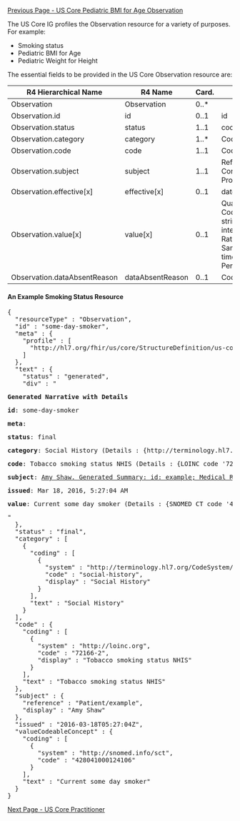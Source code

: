 <!-- USCorePediatricWeightforHeightObservation.md {% comment %}
*****************************************************************************************
*                            WARNING: DO NOT EDIT THIS FILE                             *
*                                                                                       *
* This file is generated by SUSHI. Any edits you make to this file will be overwritten. *
*                                                                                       *
* To change the contents of this file, edit the original source file at:                *
* ig-data/input/pagecontent/DataMapping/USCorePediatricWeightforHeightObservation.md    *
*****************************************************************************************
{% endcomment %} -->
[Previous Page - US Core Pediatric BMI for Age Observation](USCorePediatricBMIforAgeObservation.html)

The US Core IG profiles the Observation resource for a variety of purposes. For example:
- Smoking status
- Pediatric BMI for Age
- Pediatric Weight for Height

The essential fields to be provided in the US Core Observation resource are:

| R4 Hierarchical Name         | R4 Name          | Card. | Type                                                                                                   |
|------------------------------|------------------|-------|--------------------------------------------------------------------------------------------------------|
| Observation                  | Observation      | 0..*  |                                                                                                        |
| Observation.id               | id               | 0..1  | id                                                                                                     |
| Observation.status           | status           | 1..1  | code                                                                                                   |
| Observation.category         | category         | 1..*  | CodeableConcept                                                                                        |
| Observation.code             | code             | 1..1  | CodeableConcept                                                                                        |
| Observation.subject          | subject          | 1..1  | Reference(US Core Patient Profile)                                                                     |
| Observation.effective[x]     | effective[x]     | 0..1  | dateTime, Period                                                                                       |
| Observation.value[x]         | value[x]         | 0..1  | Quantity, CodeableConcept, string, boolean, integer, Range, Ratio, SampledData, time, dateTime, Period |
| Observation.dataAbsentReason | dataAbsentReason | 0..1  | CodeableConcept                                                                                        |


#### An Example Smoking Status Resource

<pre>
{
  "resourceType" : "Observation",
  "id" : "some-day-smoker",
  "meta" : {
    "profile" : [
      "http://hl7.org/fhir/us/core/StructureDefinition/us-core-smokingstatus"
    ]
  },
  "text" : {
    "status" : "generated",
    "div" : "<div xmlns=\"http://www.w3.org/1999/xhtml\"><p><b>Generated Narrative with Details</b></p><p><b>id</b>: some-day-smoker</p><p><b>meta</b>: </p><p><b>status</b>: final</p><p><b>category</b>: Social History <span style=\"background: LightGoldenRodYellow\">(Details : {http://terminology.hl7.org/CodeSystem/observation-category code 'social-history' = 'Social History', given as 'Social History'})</span></p><p><b>code</b>: Tobacco smoking status NHIS <span style=\"background: LightGoldenRodYellow\">(Details : {LOINC code '72166-2' = 'Tobacco smoking status NHIS', given as 'Tobacco smoking status NHIS'})</span></p><p><b>subject</b>: <a href=\"Patient-example.html\">Amy Shaw. Generated Summary: id: example; Medical Record Number = 1032702 (USUAL); active; Amy V. Shaw ; ph: 555-555-5555(HOME), amy.shaw@example.com; gender: female; birthDate: Feb 20, 2007</a></p><p><b>issued</b>: Mar 18, 2016, 5:27:04 AM</p><p><b>value</b>: Current some day smoker <span style=\"background: LightGoldenRodYellow\">(Details : {SNOMED CT code '428041000124106' = 'Occasional tobacco smoker)</span></p></div>"
  },
  "status" : "final",
  "category" : [
    {
      "coding" : [
        {
          "system" : "http://terminology.hl7.org/CodeSystem/observation-category",
          "code" : "social-history",
          "display" : "Social History"
        }
      ],
      "text" : "Social History"
    }
  ],
  "code" : {
    "coding" : [
      {
        "system" : "http://loinc.org",
        "code" : "72166-2",
        "display" : "Tobacco smoking status NHIS"
      }
    ],
    "text" : "Tobacco smoking status NHIS"
  },
  "subject" : {
    "reference" : "Patient/example",
    "display" : "Amy Shaw"
  },
  "issued" : "2016-03-18T05:27:04Z",
  "valueCodeableConcept" : {
    "coding" : [
      {
        "system" : "http://snomed.info/sct",
        "code" : "428041000124106"
      }
    ],
    "text" : "Current some day smoker"
  }
}
</pre>




[Next Page - US Core Practitioner](USCorePractitioner.html)